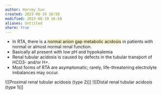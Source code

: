 ```yaml
---
author: Harvey Guo
created: 2023-08-19 16:58
modified: 2023-08-19 16:58
aliases: Untitled
share: true
---
```

- In RTA, there is a <span style="background:rgba(240, 200, 0, 0.2)">normal anion gap metabolic acidosis</span> in patients with normal or almost normal renal function.
- Basically all present with low pH and hypokalemia
- Renal tubular acidosis is caused by defects in the tubular transport of HCO3- and/or H+.
- Most forms of RTA are asymptomatic; rarely, life-threatening electrolyte imbalances may occur.

![[Proximal renal tubular acidosis (type 2)]]
![[Distal renal tubular acidosis (type 1)]]
